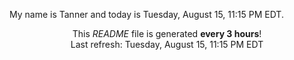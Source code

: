 My name is Tanner and today is Tuesday, August 15, 11:15 PM EDT.

<p align="center">This <i>README</i> file is generated <b>every 3 hours</b>!</br>Last refresh: Tuesday, August 15, 11:15 PM EDT<br /></p>
